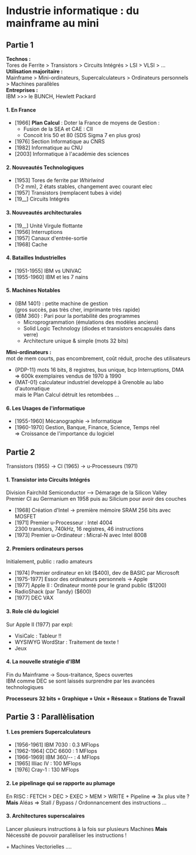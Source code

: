 # Industrie informatique : du mainframe au mini #

## Partie 1 #
**Technos :**  
Tores de Ferrite > Transistors > Circuits Intégrés > LSI > VLSI > ...  
**Utilisation majoritaire :**  
Mainframe > Mini-ordinateurs, Supercalculateurs > Ordinateurs personnels > Machines parallèles  
**Entreprises :**  
IBM >>> le BUNCH, Hewlett Packard

#### 1. En France #
- [1966] **Plan Calcul** : Doter la France de moyens de Gestion :  
    - Fusion de la SEA et CAE : CII
    - Concoit Iris 50 et 80 (SDS Sigma 7 en plus gros)
- [1976] Section Informatique au CNRS
- [1982] Informatique au CNU
- [2003] Informatique à l'académie des sciences

#### 2. Nouveautés Technologiques #
- [1953] Tores de ferrite par *Whirlwind*  
  (1-2 mm), 2 états stables, changement avec courant elec
- [1957] Transistors (remplacent tubes à vide)
- [19__] Circuits Intégrés

#### 3. Nouveautés architecturales #
- [19__] Unité Virgule flottante
- [1956] Interruptions
- [1957] Canaux d'entrée-sortie
- [1968] Cache

#### 4. Batailles Industrielles #
- [1951-1955] IBM vs UNIVAC
- [1955-1960] IBM et les 7 nains

#### 5. Machines Notables
- {IBM 1401} : petite machine de gestion  
    (gros succès, pas très cher, imprimante très rapide)
- {IBM 360} : Pari pour la portabilité des programmes  
    - Microprogrammation (émulations des modèles anciens)
    - Solid Logic Technology (diodes et transistors encapsulés dans verre)
    - Architecture unique & simple (mots 32 bits)  

**Mini-ordinateurs :**  
mot de mem courts, pas encombrement, coût réduit, proche des utilisateurs  
- {PDP-11} mots 16 bits, 8 registres, bus unique, bcp Interruptions, DMA  
    => 600k exemplaires vendus de 1970 à 1990
- {MAT-01} calculateur industriel developpé à Grenoble au labo d'automatique  
    mais le Plan Calcul détruit les retombées ...

#### 6. Les Usages de l'informatique #
- [1955-1960] Mécanographie -> Informatique
- [1960-1970] Gestion, Banque, Finance, Science, Temps réel  
    => Croissance de l'importance du logiciel

## Partie 2 #
Transistors (1955) -> CI (1965) -> u-Processeurs (1971)

#### 1. Transistor into Circuits Intégrés #
Division Fairchild Semiconductor --> Démarage de la Silicon Valley  
Premier CI au Germanium en 1958 puis au Silicium pour avoir des couches
- [1968] Création d'Intel -> première mémoire SRAM 256 bits avec MOSFET
- [1971] Premier u-Processeur : Intel 4004  
    2300 transitors, 740kHz, 16 registres, 46 instructions  
- [1973] Premier u-Ordinateur : Micral-N avec Intel 8008

#### 2. Premiers ordinateurs persos #
Initialement, public : radio amateurs
- [1974] Premier ordinateur en kit ($400), dev de BASIC par Microsoft
- [1975-1977] Essor des ordinateurs personnels -> Apple
- [1977] Apple II : Ordinateur monté pour le grand public ($1200)  
- RadioShack (par Tandy) ($600)
- [1977] DEC VAX

#### 3. Role clé du logiciel #
Sur Apple II (1977) par expl:
- VisiCalc : Tableur !!
- WYSIWYG WordStar : Traitement de texte !
- Jeux

#### 4. La nouvelle stratégie d'IBM #
Fin du Mainframe -> Sous-traitance, Specs ouvertes  
IBM comme DEC se sont laissés surprendre par les avancées technologiques

**Processeurs 32 bits + Graphique + Unix + Réseaux = Stations de Travail**

## Partie 3 : Parallèlisation #

#### 1. Les premiers Supercalculateurs #
- [1956-1961] IBM 7030 : 0.3 MFlops
- [1962-1964] CDC 6600 : 1 MFlops
- [1966-1969] IBM 360/-- : 4 MFlops
- [1965] Illiac IV : 100 MFlops
- [1976] Cray-1 : 130 MFlops

#### 2. Le pipelinage qui se rapporte au plumage #
En RISC : FETCH > DEC > EXEC > MEM > WRITE + Pipeline => 3x plus vite ?  
**Mais** Aléas => Stall / Bypass / Ordonnancement des instructions ...

#### 3. Architectures superscalaires #
Lancer plusieurs instructions à la fois sur plusieurs Machines
**Mais** Nécessité de pouvoir parallèliser les instructions !

\+ Machines Vectorielles ....
